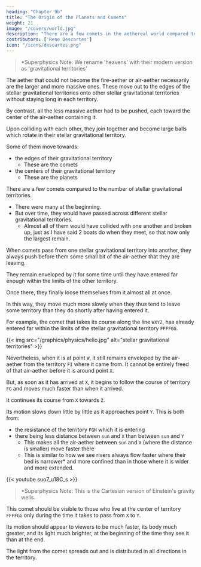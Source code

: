 ```yaml
---
heading: "Chapter 9b"
title: "The Origin of the Planets and Comets"
weight: 21
image: "/covers/world.jpg"
description: "There are a few comets in the aethereal world compared to the number of heliospheres. "
contributors: ['Rene Descartes']
icon: "/icons/descartes.png"
---
```


> *Superphysics Note: We rename 'heavens' with their modern version as 'gravitational territories'


The aether that could not become the fire-aether or air-aether necessarily are the larger and more massive ones. These move out to the edges of the stellar gravitational territories onto other stellar gravitational territories without staying long in each territory.


<!-- > *Superphysics note: This is the Big Bang. The major difference is that Cartesian Big Bang has no material beginning. In fact, the expansion of space (air-aether) is totally independent of matter.  This independence from matter allows large galaxies to be formed from the 'early galaxy' which was discovered by the James Webb Telescope. In reality, the galaxies farthest from us are not earlier galaxies.  -->


By contrast, all the less massive aether had to be pushed, each toward the center of the air-aether containing it.
<!-- , by the course of the air-aether of that heaven.  -->

Upon colliding with each other, they join together and become large balls which rotate in their stellar gravitational territory. 
<!-- This rotation is affected by all the motions from the other balls. -->

<!-- , have there a motion tempered by all the motions the separate parts could have if they were in fact separate.  -->

Some of them move towards:
- the edges of their gravitational territory
  - These are the comets
- the centers of their gravitational territory
  - These are the planets


There are a few comets compared to the number of stellar gravitational territories. 
- There were many at the beginning.
- But over time, they would have passed across different stellar gravitational territories.
  - Almost all of them would have collided with one another and broken up, just as I have said 2 boats do when they meet, so that now only the largest remain.

When comets pass from one stellar gravitational territory into another, they always push before them some small bit of the air-aether that they are leaving. 

They remain enveloped by it for some time until they have entered far enough within the limits of the other territory.

Once there, they finally loose themselves from it almost all at once.

In this way, they move much more slowly when they thus tend to leave some territory than they do shortly after having entered it.


For example, the comet that takes its course along the line `WXYZ`, has already entered far within the limits of the stellar gravitational territory `FFFFGG`.

{{< img src="/graphics/physics/helio.jpg" alt="stellar gravitational territories" >}}

Nevertheless, when it is at point `W`, it still remains enveloped by the air-aether from the territory `FI` where it came from. It cannot be entirely freed of that air-aether before it is around point `X`. 

But, as soon as it has arrived at `X`, it begins to follow the course of territory `FG` and moves much faster than when it arrived. 

It continues its course from `X` towards `Z`.

Its motion slows down little by little as it approaches point `Y`. This is both from:
- the resistance of the territory `FGH` which it is entering
- there being less distance between `sun` and `X` than between `sun` and `Y`
  - This makes all the air-aether between `sun` and `X` (where the distance is smaller) move faster there
  - This is similar to how we see rivers always flow faster where their bed is narrower* and more confined than in those where it is wider and more extended.


{{< youtube suo7_u18C_s >}}

> *Superphysics Note: This is the Cartesian version of Einstein's gravity wells.

This comet should be visible to those who live at the center of territory `FFFFGG` only during the time it takes to pass from `X` to `Y`.

Its motion should appear to viewers to be much faster, its body much greater, and its light much brighter, at the beginning of the time they see it than at the end.

The light from the comet spreads out and is distributed in all directions in the territory.

<!-- The comet  being very large (as we must suppose it to be), there can appear around it certain rays that sometimes extend in the form of a halo on all sides and sometimes gather together in the form of a tail on one side only, according to the different places from which it is viewed. 

To us, this comet lacks none of all the properties that have been observed up to now in those that have been seen in the real world, at least none of those properties that should be taken as true. -->

<!-- In order to construct a miracle that warns of the arrival of the Turks, some historians tell us that in the year 1450, the moon was eclipsed by a comet which passed below it.

The astronomers attributed it to the parallax among the planets. 

They calculated badly the refraction (which they do not know) of the heliospheres and the uncertain speed of comets, attribute to them enough , or even below them (where some wish to pull them as by force), then we are not obliged to believe them.[45]
 -->
 